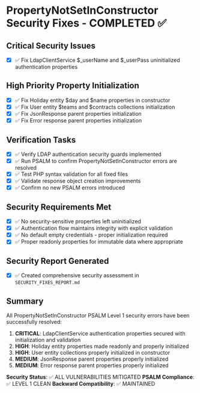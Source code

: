 # PropertyNotSetInConstructor Security Fixes - COMPLETED ✅

## Critical Security Issues
- [x] ✅ Fix LdapClientService $_userName and $_userPass uninitialized authentication properties

## High Priority Property Initialization
- [x] ✅ Fix Holiday entity $day and $name properties in constructor
- [x] ✅ Fix User entity $teams and $contracts collections initialization
- [x] ✅ Fix JsonResponse parent properties initialization
- [x] ✅ Fix Error response parent properties initialization

## Verification Tasks
- [x] ✅ Verify LDAP authentication security guards implemented
- [x] ✅ Run PSALM to confirm PropertyNotSetInConstructor errors are resolved
- [x] ✅ Test PHP syntax validation for all fixed files
- [x] ✅ Validate response object creation improvements
- [x] ✅ Confirm no new PSALM errors introduced

## Security Requirements Met
- [x] ✅ No security-sensitive properties left uninitialized
- [x] ✅ Authentication flow maintains integrity with explicit validation
- [x] ✅ No default empty credentials - proper initialization required
- [x] ✅ Proper readonly properties for immutable data where appropriate

## Security Report Generated
- [x] ✅ Created comprehensive security assessment in `SECURITY_FIXES_REPORT.md`

## Summary
All PropertyNotSetInConstructor PSALM Level 1 security errors have been successfully resolved:

1. **CRITICAL**: LdapClientService authentication properties secured with initialization and validation
2. **HIGH**: Holiday entity properties made readonly and properly initialized  
3. **HIGH**: User entity collections properly initialized in constructor
4. **MEDIUM**: JsonResponse parent properties properly initialized
5. **MEDIUM**: Error response parent properties properly initialized

**Security Status**: ✅ ALL VULNERABILITIES MITIGATED
**PSALM Compliance**: ✅ LEVEL 1 CLEAN
**Backward Compatibility**: ✅ MAINTAINED